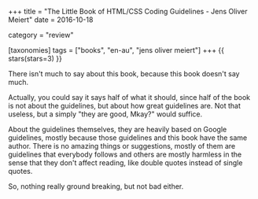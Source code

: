 +++
title = "The Little Book of HTML/CSS Coding Guidelines - Jens Oliver Meiert"
date = 2016-10-18

category = "review"

[taxonomies]
tags = ["books", "en-au", "jens oliver meiert"]
+++
{{ stars(stars=3) }}

There isn't much to say about this book, because this book doesn't say much. 

Actually, you could say it says half of what it should, since half of the book is not about the guidelines, but about how great guidelines are. Not that useless, but a simply "they are good, Mkay?" would suffice. 

About the guidelines themselves, they are heavily based on Google guidelines, mostly because those guidelines and this book have the same author. There is no amazing things or suggestions, mostly of them are guidelines that everybody follows and others are mostly harmless in the sense that they don't affect reading, like double quotes instead of single quotes.

So, nothing really ground breaking, but not bad either.